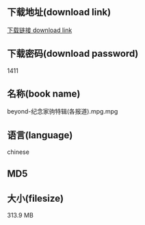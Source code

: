 ## 下载地址(download link)
[下载链接 download link](https://tutu365.netlify.app/?s=beyond-%E7%BA%AA%E5%BF%B5%E5%AE%B6%E9%A9%B9%E7%89%B9%E8%BE%91%28%E5%90%84%E6%8A%A5%E9%81%93%29.mpg)

## 下载密码(download password)
1411

## 名称(book name)
beyond-纪念家驹特辑(各报道).mpg.mpg

## 语言(language)
chinese

## MD5


## 大小(filesize)
313.9 MB
